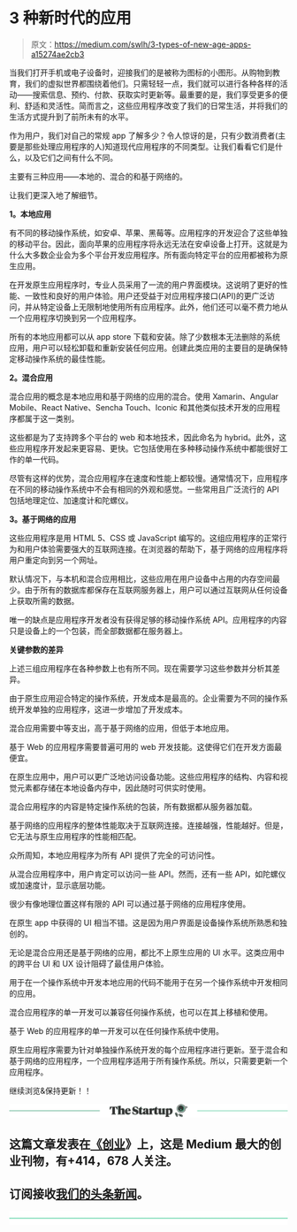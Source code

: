 # 3 种新时代的应用

> 原文：<https://medium.com/swlh/3-types-of-new-age-apps-a15274ae2cb3>

当我们打开手机或电子设备时，迎接我们的是被称为图标的小图形。从购物到教育，我们的虚拟世界都围绕着他们。只需轻轻一点，我们就可以进行各种各样的活动——搜索信息、预约、付款、获取实时更新等。最重要的是，我们享受更多的便利、舒适和灵活性。简而言之，这些应用程序改变了我们的日常生活，并将我们的生活方式提升到了前所未有的水平。

作为用户，我们对自己的常规 app 了解多少？令人惊讶的是，只有少数消费者(主要是那些处理应用程序的人)知道现代应用程序的不同类型。让我们看看它们是什么，以及它们之间有什么不同。

主要有三种应用——本地的、混合的和基于网络的。

让我们更深入地了解细节。

**1。本地应用**

有不同的移动操作系统，如安卓、苹果、黑莓等。应用程序的开发迎合了这些单独的移动平台。因此，面向苹果的应用程序将永远无法在安卓设备上打开。这就是为什么大多数企业会为多个平台开发应用程序。所有面向特定平台的应用都被称为原生应用。

在开发原生应用程序时，专业人员采用了一流的用户界面模块。这说明了更好的性能、一致性和良好的用户体验。用户还受益于对应用程序接口(API)的更广泛访问，并从特定设备上无限制地使用所有应用程序。此外，他们还可以毫不费力地从一个应用程序切换到另一个应用程序。

所有的本地应用都可以从 app store 下载和安装。除了少数根本无法删除的系统应用，用户可以轻松卸载和重新安装任何应用。创建此类应用的主要目的是确保特定移动操作系统的最佳性能。

**2。混合应用**

混合应用的概念是本地应用和基于网络的应用的混合。使用 Xamarin、Angular Mobile、React Native、Sencha Touch、Iconic 和其他类似技术开发的应用程序都属于这一类别。

这些都是为了支持跨多个平台的 web 和本地技术，因此命名为 hybrid。此外，这些应用程序开发起来更容易、更快。它包括使用在多种移动操作系统中都能很好工作的单一代码。

尽管有这样的优势，混合应用程序在速度和性能上都较慢。通常情况下，应用程序在不同的移动操作系统中不会有相同的外观和感觉。一些常用且广泛流行的 API 包括地理定位、加速度计和陀螺仪。

**3。基于网络的应用**

这些应用程序是用 HTML 5、CSS 或 JavaScript 编写的。这组应用程序的正常行为和用户体验需要强大的互联网连接。在浏览器的帮助下，基于网络的应用程序将用户重定向到另一个网址。

默认情况下，与本机和混合应用相比，这些应用在用户设备中占用的内存空间最少。由于所有的数据库都保存在互联网服务器上，用户可以通过互联网从任何设备上获取所需的数据。

唯一的缺点是应用程序开发者没有获得足够的移动操作系统 API。应用程序的内容只是设备上的一个包装，而全部数据都在服务器上。

**关键参数的差异**

上述三组应用程序在各种参数上也有所不同。现在需要学习这些参数并分析其差异。

由于原生应用迎合特定的操作系统，开发成本是最高的。企业需要为不同的操作系统开发单独的应用程序，这进一步增加了开发成本。

混合应用需要中等支出，高于基于网络的应用，但低于本地应用。

基于 Web 的应用程序需要普遍可用的 web 开发技能。这使得它们在开发方面最便宜。

在原生应用中，用户可以更广泛地访问设备功能。这些应用程序的结构、内容和视觉元素都存储在本地设备内存中，因此随时可供实时使用。

混合应用程序的内容是特定操作系统的包装，所有数据都从服务器加载。

基于网络的应用程序的整体性能取决于互联网连接。连接越强，性能越好。但是，它无法与原生应用程序的性能相匹配。

众所周知，本地应用程序为所有 API 提供了完全的可访问性。

从混合应用程序中，用户肯定可以访问一些 API。然而，还有一些 API，如陀螺仪或加速度计，显示底层功能。

很少有像地理位置这样有限的 API 可以通过基于网络的应用程序使用。

在原生 app 中获得的 UI 相当不错。这是因为用户界面是设备操作系统所熟悉和独创的。

无论是混合应用还是基于网络的应用，都比不上原生应用的 UI 水平。这类应用中的跨平台 UI 和 UX 设计阻碍了最佳用户体验。

用于在一个操作系统中开发本地应用的代码不能用于在另一个操作系统中开发相同的应用。

混合应用程序的单一开发可以兼容任何操作系统，也可以在其上移植和使用。

基于 Web 的应用程序的单一开发可以在任何操作系统中使用。

原生应用程序需要为针对单独操作系统开发的每个应用程序进行更新。至于混合和基于网络的应用程序，一个应用程序适用于所有操作系统。所以，只需要更新一个应用程序。

继续浏览&保持更新！！

[![](img/308a8d84fb9b2fab43d66c117fcc4bb4.png)](https://medium.com/swlh)

## 这篇文章发表在[《创业](https://medium.com/swlh)》上，这是 Medium 最大的创业刊物，有+414，678 人关注。

## 订阅接收[我们的头条新闻](http://growthsupply.com/the-startup-newsletter/)。

[![](img/b0164736ea17a63403e660de5dedf91a.png)](https://medium.com/swlh)